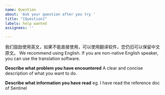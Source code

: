 ```yaml
---
name: Question
about: 'Ask your question after you try '
title: "[Question]"
labels: help wanted
assignees: ''

---
```


我们鼓励使用英文，如果不能直接使用，可以使用翻译软件，您仍旧可以保留中文原文。
We recommend using English. If you are non-native English speaker, you can use the translation software. 

**Describe what problem you have encountered**
A clear and concise description of what you want to do.

**Describe what information you have read**
eg. I have read the reference doc of Sentinel
